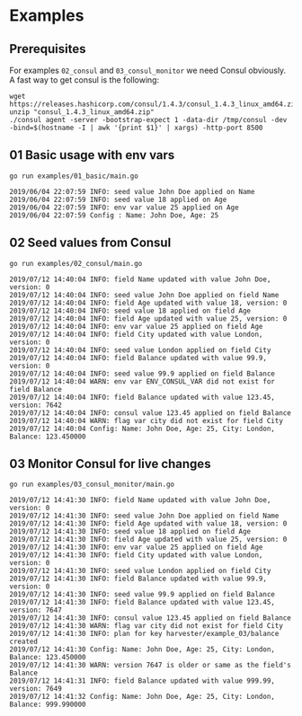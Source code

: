 # Examples

## Prerequisites

For examples `02_consul` and `03_consul_monitor` we need Consul obviously.
A fast way to get consul is the following:

    wget https://releases.hashicorp.com/consul/1.4.3/consul_1.4.3_linux_amd64.zip  
    unzip "consul_1.4.3_linux_amd64.zip"
    ./consul agent -server -bootstrap-expect 1 -data-dir /tmp/consul -dev -bind=$(hostname -I | awk '{print $1}' | xargs) -http-port 8500

## 01 Basic usage with env vars

    go run examples/01_basic/main.go

    2019/06/04 22:07:59 INFO: seed value John Doe applied on Name
    2019/06/04 22:07:59 INFO: seed value 18 applied on Age
    2019/06/04 22:07:59 INFO: env var value 25 applied on Age
    2019/06/04 22:07:59 Config : Name: John Doe, Age: 25

## 02 Seed values from Consul

    go run examples/02_consul/main.go

    2019/07/12 14:40:04 INFO: field Name updated with value John Doe, version: 0
    2019/07/12 14:40:04 INFO: seed value John Doe applied on field Name
    2019/07/12 14:40:04 INFO: field Age updated with value 18, version: 0
    2019/07/12 14:40:04 INFO: seed value 18 applied on field Age
    2019/07/12 14:40:04 INFO: field Age updated with value 25, version: 0
    2019/07/12 14:40:04 INFO: env var value 25 applied on field Age
    2019/07/12 14:40:04 INFO: field City updated with value London, version: 0
    2019/07/12 14:40:04 INFO: seed value London applied on field City
    2019/07/12 14:40:04 INFO: field Balance updated with value 99.9, version: 0
    2019/07/12 14:40:04 INFO: seed value 99.9 applied on field Balance
    2019/07/12 14:40:04 WARN: env var ENV_CONSUL_VAR did not exist for field Balance
    2019/07/12 14:40:04 INFO: field Balance updated with value 123.45, version: 7642
    2019/07/12 14:40:04 INFO: consul value 123.45 applied on field Balance
    2019/07/12 14:40:04 WARN: flag var city did not exist for field City
    2019/07/12 14:40:04 Config: Name: John Doe, Age: 25, City: London, Balance: 123.450000

## 03 Monitor Consul for live changes

    go run examples/03_consul_monitor/main.go

    2019/07/12 14:41:30 INFO: field Name updated with value John Doe, version: 0
    2019/07/12 14:41:30 INFO: seed value John Doe applied on field Name
    2019/07/12 14:41:30 INFO: field Age updated with value 18, version: 0
    2019/07/12 14:41:30 INFO: seed value 18 applied on field Age
    2019/07/12 14:41:30 INFO: field Age updated with value 25, version: 0
    2019/07/12 14:41:30 INFO: env var value 25 applied on field Age
    2019/07/12 14:41:30 INFO: field City updated with value London, version: 0
    2019/07/12 14:41:30 INFO: seed value London applied on field City
    2019/07/12 14:41:30 INFO: field Balance updated with value 99.9, version: 0
    2019/07/12 14:41:30 INFO: seed value 99.9 applied on field Balance
    2019/07/12 14:41:30 INFO: field Balance updated with value 123.45, version: 7647
    2019/07/12 14:41:30 INFO: consul value 123.45 applied on field Balance
    2019/07/12 14:41:30 WARN: flag var city did not exist for field City
    2019/07/12 14:41:30 INFO: plan for key harvester/example_03/balance created
    2019/07/12 14:41:30 Config: Name: John Doe, Age: 25, City: London, Balance: 123.450000
    2019/07/12 14:41:30 WARN: version 7647 is older or same as the field's Balance
    2019/07/12 14:41:31 INFO: field Balance updated with value 999.99, version: 7649
    2019/07/12 14:41:32 Config: Name: John Doe, Age: 25, City: London, Balance: 999.990000
